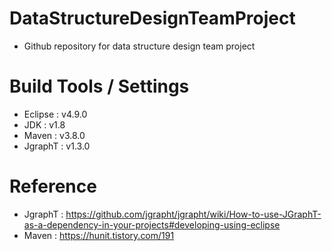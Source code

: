 # DataStructureDesignTeamProject
- Github repository for data structure design team project
# Build Tools / Settings
- Eclipse : v4.9.0
- JDK : v1.8
- Maven : v3.8.0
- JgraphT : v1.3.0
# Reference
- JgraphT : https://github.com/jgrapht/jgrapht/wiki/How-to-use-JGraphT-as-a-dependency-in-your-projects#developing-using-eclipse
- Maven : https://hunit.tistory.com/191

